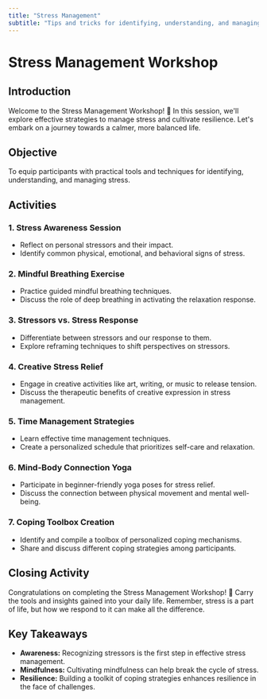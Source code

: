 ```yaml
---
title: "Stress Management"
subtitle: "Tips and tricks for identifying, understanding, and managing stress."
---
```


# Stress Management Workshop

## Introduction

Welcome to the Stress Management Workshop! 🌟 In this session, we'll explore effective strategies to manage stress and cultivate resilience. Let's embark on a journey towards a calmer, more balanced life.

## Objective

To equip participants with practical tools and techniques for identifying, understanding, and managing stress.

## Activities

### 1. **Stress Awareness Session**
   - Reflect on personal stressors and their impact.
   - Identify common physical, emotional, and behavioral signs of stress.

### 2. **Mindful Breathing Exercise**
   - Practice guided mindful breathing techniques.
   - Discuss the role of deep breathing in activating the relaxation response.

### 3. **Stressors vs. Stress Response**
   - Differentiate between stressors and our response to them.
   - Explore reframing techniques to shift perspectives on stressors.

### 4. **Creative Stress Relief**
   - Engage in creative activities like art, writing, or music to release tension.
   - Discuss the therapeutic benefits of creative expression in stress management.

### 5. **Time Management Strategies**
   - Learn effective time management techniques.
   - Create a personalized schedule that prioritizes self-care and relaxation.

### 6. **Mind-Body Connection Yoga**
   - Participate in beginner-friendly yoga poses for stress relief.
   - Discuss the connection between physical movement and mental well-being.

### 7. **Coping Toolbox Creation**
   - Identify and compile a toolbox of personalized coping mechanisms.
   - Share and discuss different coping strategies among participants.

## Closing Activity

Congratulations on completing the Stress Management Workshop! 🎉 Carry the tools and insights gained into your daily life. Remember, stress is a part of life, but how we respond to it can make all the difference.

## Key Takeaways

- **Awareness:** Recognizing stressors is the first step in effective stress management.
- **Mindfulness:** Cultivating mindfulness can help break the cycle of stress.
- **Resilience:** Building a toolkit of coping strategies enhances resilience in the face of challenges.
